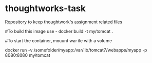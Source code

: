 # thoughtworks-task
Repository to keep thoughtwork's assignment related files

#To build this image use -
docker build -t my/tomcat .

#To start the container, mouunt war ile with a volume

docker run -v /somefolder/myapp:/var/lib/tomcat7/webapps/myapp -p 8080:8080 my/tomcat


